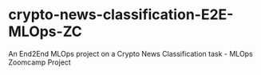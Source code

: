 # crypto-news-classification-E2E-MLOps-ZC
An End2End MLOps project on a Crypto News Classification task - MLOps Zoomcamp Project
